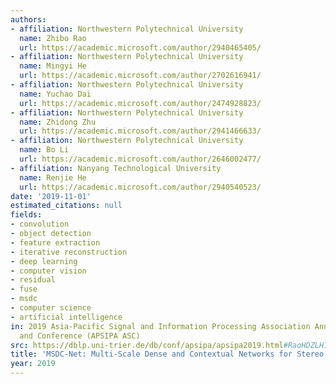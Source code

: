 ```yaml
---
authors:
- affiliation: Northwestern Polytechnical University
  name: Zhibo Rao
  url: https://academic.microsoft.com/author/2940465405/
- affiliation: Northwestern Polytechnical University
  name: Mingyi He
  url: https://academic.microsoft.com/author/2702616941/
- affiliation: Northwestern Polytechnical University
  name: Yuchao Dai
  url: https://academic.microsoft.com/author/2474928823/
- affiliation: Northwestern Polytechnical University
  name: Zhidong Zhu
  url: https://academic.microsoft.com/author/2941466633/
- affiliation: Northwestern Polytechnical University
  name: Bo Li
  url: https://academic.microsoft.com/author/2646002477/
- affiliation: Nanyang Technological University
  name: Renjie He
  url: https://academic.microsoft.com/author/2940540523/
date: '2019-11-01'
estimated_citations: null
fields:
- convolution
- object detection
- feature extraction
- iterative reconstruction
- deep learning
- computer vision
- residual
- fuse
- msdc
- computer science
- artificial intelligence
in: 2019 Asia-Pacific Signal and Information Processing Association Annual Summit
  and Conference (APSIPA ASC)
src: https://dblp.uni-trier.de/db/conf/apsipa/apsipa2019.html#RaoHDZLH19
title: 'MSDC-Net: Multi-Scale Dense and Contextual Networks for Stereo Matching'
year: 2019
---
```

